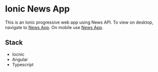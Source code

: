 # Ionic News App
This is an Ionic progressive web app using News API.
To view on desktop, navigate to <a href="https://maria-taranova.github.io/news-app/demo.html">News App</a>.
On mobile use <a href="https://maria-taranova.github.io/news-app/">News App</a>.


## Stack 
<ul>
<li>Iocnic</li>
<li>Angular</li>
<li>Typescript</li>

</ul>
